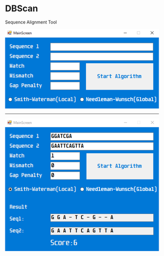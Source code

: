 # DBScan

Sequence Alignment Tool

<p align="center">
  <img src="/SequenceAlignmentTool/Images/img1.png">
</p>
  <hr>
<p align="center">
  <img src="/SequenceAlignmentTool/Images/img2.png">
</p>
